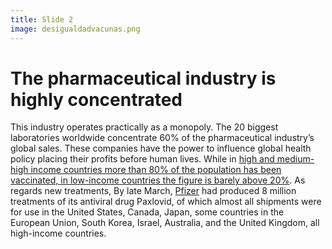 ```yaml
---
title: Slide 2
image: desigualdadvacunas.png
---
```


# The pharmaceutical industry is highly concentrated

This industry operates practically as a monopoly. The 20 biggest laboratories worldwide concentrate 60% of the pharmaceutical industry’s global sales. These companies have the power to influence global health policy placing their profits before human lives.  While in [high and medium-high income countries more than 80% of the population has been vaccinated, in low-income countries the figure is barely above 20%](https://ourworldindata.org/coronavirus#explore-the-global-situation). As regards new treatments, By late March, [Pfizer](https://s28.q4cdn.com/781576035/files/doc_financials/2022/q1/PFE-USQ_Transcript_2022-05-03.pdf) had produced 8 million treatments of its antiviral drug Paxlovid, of which almost all shipments were for use in the United States, Canada, Japan, some countries in the European Union, South Korea, Israel, Australia, and the United Kingdom, all high-income countries.
